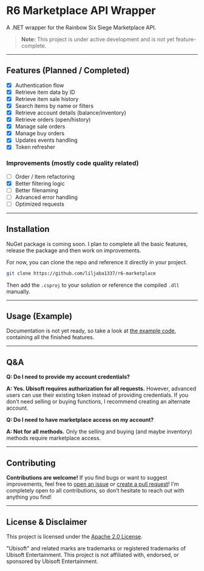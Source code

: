 # R6 Marketplace API Wrapper

A .NET wrapper for the Rainbow Six Siege Marketplace API.  

> **Note:** This project is under active development and is not yet feature-complete.

---

## Features (Planned / Completed)

- [x] Authentication flow
- [x] Retrieve item data by ID
- [x] Retrieve item sale history
- [x] Search items by name or filters
- [x] Retrieve account details (balance/inventory)
- [x] Retrieve orders (open/history)
- [x] Manage sale orders
- [x] Manage buy orders
- [x] Updates events handling
- [x] Token refresher

### Improvements (mostly code quality related)
- [ ] Order / Item refactoring
- [x] Better filtering logic
- [ ] Better filenaming
- [ ] Advanced error handling
- [ ] Optimized requests

---

## Installation

NuGet package is coming soon. I plan to complete all the basic features, release the package and then work on improvements.

For now, you can clone the repo and reference it directly in your project.

```bash
git clone https://github.com/liljaba1337/r6-marketplace
```
Then add the `.csproj` to your solution or reference the compiled `.dll` manually.

---

## Usage (Example)

Documentation is not yet ready, so take a look at [the example code](https://github.com/liljaba1337/r6-marketplace/blob/master/example/Program.cs), containing all the finished features.

---

## Q&A

**Q: Do I need to provide my account credentials?**

**A: Yes. Ubisoft requires authorization for all requests.**
However, advanced users can use their existing token instead of providing credentials. If you don’t need selling or buying functions, I recommend creating an alternate account.


**Q: Do I need to have marketplace access on my account?**

**A: Not for all methods.**
Only the selling and buying (and maybe inventory) methods require marketplace access.

---

## Contributing

**Contributions are welcome!**
If you find bugs or want to suggest improvements, feel free to [open an issue](https://github.com/liljaba1337/r6-marketplace/issues) or [create a pull request](https://github.com/liljaba1337/r6-marketplace/pulls)! I'm completely open to all contributions, so don’t hesitate to reach out with anything you find!

---

## License & Disclaimer

This project is licensed under the [Apache 2.0 License](https://github.com/liljaba1337/r6-marketplace/blob/master/LICENSE.txt).

"Ubisoft" and related marks are trademarks or registered trademarks of Ubisoft Entertainment. This project is not affiliated with, endorsed, or sponsored by Ubisoft Entertainment.

